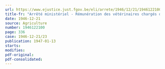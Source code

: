 ```yaml
---
url: https://www.ejustice.just.fgov.be/eli/arrete/1946/12/21/1946122100/justel
title-fr: "Arrêté ministériel - Rémunération des vétérinaires chargés de la vaccination contre la fièvre aphteuse"
date: 1946-12-21
source: Agriculture
number: 1946122100
page: 336
case: 1946-12-21/23
publication: 1947-01-13
starts:
modifies:
pdf-original:
pdf-consolidated:
---
```


